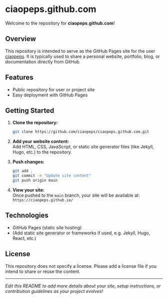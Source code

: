 # ciaopeps.github.com

Welcome to the repository for **ciaopeps.github.com**!

## Overview

This repository is intended to serve as the GitHub Pages site for the user [ciaopeps](https://github.com/ciaopeps). It is typically used to share a personal website, portfolio, blog, or documentation directly from GitHub.

## Features

- Public repository for user or project site
- Easy deployment with GitHub Pages

## Getting Started

1. **Clone the repository:**
   ```bash
   git clone https://github.com/ciaopeps/ciaopeps.github.com.git
   ```
2. **Add your website content:**  
   Add HTML, CSS, JavaScript, or static site generator files (like Jekyll, Hugo, etc.) to the repository.

3. **Push changes:**  
   ```bash
   git add .
   git commit -m "Update site content"
   git push origin main
   ```

4. **View your site:**  
   Once pushed to the `main` branch, your site will be available at:  
   `https://ciaopeps.github.io/`

## Technologies

- GitHub Pages (static site hosting)
- (Add static site generator or frameworks if used, e.g. Jekyll, Hugo, React, etc.)

## License

This repository does not specify a license. Please add a license file if you intend to share or reuse the content.

---

*Edit this README to add more details about your site, setup instructions, or contribution guidelines as your project evolves!*